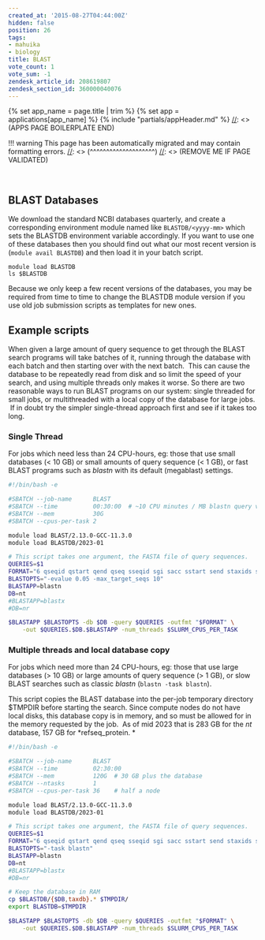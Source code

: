 ```yaml
---
created_at: '2015-08-27T04:44:00Z'
hidden: false
position: 26
tags:
- mahuika
- biology
title: BLAST
vote_count: 1
vote_sum: -1
zendesk_article_id: 208619807
zendesk_section_id: 360000040076
---
```



[//]: <> (APPS PAGE BOILERPLATE START)
{% set app_name = page.title | trim %}
{% set app = applications[app_name] %}
{% include "partials/appHeader.md" %}
[//]: <> (APPS PAGE BOILERPLATE END)


[//]: <> (REMOVE ME IF PAGE VALIDATED)
[//]: <> (vvvvvvvvvvvvvvvvvvvv)
!!! warning
    This page has been automatically migrated and may contain formatting errors.
[//]: <> (^^^^^^^^^^^^^^^^^^^^)
[//]: <> (REMOVE ME IF PAGE VALIDATED)

<!-- The above lines, specifying the category, section and title, must be
present and always comprising the first three lines of the article. -->

 

## BLAST Databases

We download the standard NCBI databases quarterly, and create a
corresponding environment module named like `BLASTDB/<yyyy-mm>` which
sets the BLASTDB environment variable accordingly. If you want to use
one of these databases then you should find out what our most recent
version is (`module avail BLASTDB`) and then load it in your batch
script.

``` sl
module load BLASTDB
ls $BLASTDB
```

Because we only keep a few recent versions of the databases, you may be
required from time to time to change the BLASTDB module version if you
use old job submission scripts as templates for new ones.

## Example scripts

When given a large amount of query sequence to get through the BLAST
search programs will take batches of it, running through the database
with each batch and then starting over with the next batch.  This can
cause the database to be repeatedly read from disk and so limit the
speed of your search, and using multiple threads only makes it worse. So
there are two reasonable ways to run BLAST programs on our system:
single threaded for small jobs, or multithreaded with a local copy of
the database for large jobs.  If in doubt try the simpler single-thread
approach first and see if it takes too long.

### Single Thread

For jobs which need less than 24 CPU-hours, eg: those that use small
databases (&lt; 10 GB) or small amounts of query sequence (&lt; 1 GB),
or fast BLAST programs such as *blastn* with its default (megablast)
settings.  

``` bash
#!/bin/bash -e

#SBATCH --job-name      BLAST
#SBATCH --time          00:30:00  # ~10 CPU minutes / MB blastn query vs nt
#SBATCH --mem           30G
#SBATCH --cpus-per-task 2

module load BLAST/2.13.0-GCC-11.3.0
module load BLASTDB/2023-01

# This script takes one argument, the FASTA file of query sequences.
QUERIES=$1
FORMAT="6 qseqid qstart qend qseq sseqid sgi sacc sstart send staxids sscinames stitle length evalue bitscore"
BLASTOPTS="-evalue 0.05 -max_target_seqs 10"
BLASTAPP=blastn
DB=nt
#BLASTAPP=blastx
#DB=nr

$BLASTAPP $BLASTOPTS -db $DB -query $QUERIES -outfmt "$FORMAT" \
    -out $QUERIES.$DB.$BLASTAPP -num_threads $SLURM_CPUS_PER_TASK
```

### Multiple threads and local database copy

For jobs which need more than 24 CPU-hours, eg: those that use large
databases (&gt; 10 GB) or large amounts of query sequence (&gt; 1 GB),
or slow BLAST searches such as classic *blastn* (`blastn -task blastn`).

This script copies the BLAST database into the per-job temporary
directory $TMPDIR before starting the search. Since compute nodes do not
have local disks, this database copy is in memory, and so must be
allowed for in the memory requested by the job.  As of mid 2023 that is
283 GB for the *nt* database, 157 GB for *refseq\_protein. *

``` bash
#!/bin/bash -e

#SBATCH --job-name      BLAST
#SBATCH --time          02:30:00
#SBATCH --mem           120G  # 30 GB plus the database
#SBATCH --ntasks        1
#SBATCH --cpus-per-task 36    # half a node

module load BLAST/2.13.0-GCC-11.3.0
module load BLASTDB/2023-01

# This script takes one argument, the FASTA file of query sequences.
QUERIES=$1
FORMAT="6 qseqid qstart qend qseq sseqid sgi sacc sstart send staxids sscinames stitle length evalue bitscore"
BLASTOPTS="-task blastn"
BLASTAPP=blastn
DB=nt
#BLASTAPP=blastx
#DB=nr

# Keep the database in RAM
cp $BLASTDB/{$DB,taxdb}.* $TMPDIR/ 
export BLASTDB=$TMPDIR

$BLASTAPP $BLASTOPTS -db $DB -query $QUERIES -outfmt "$FORMAT" \
    -out $QUERIES.$DB.$BLASTAPP -num_threads $SLURM_CPUS_PER_TASK
```

 